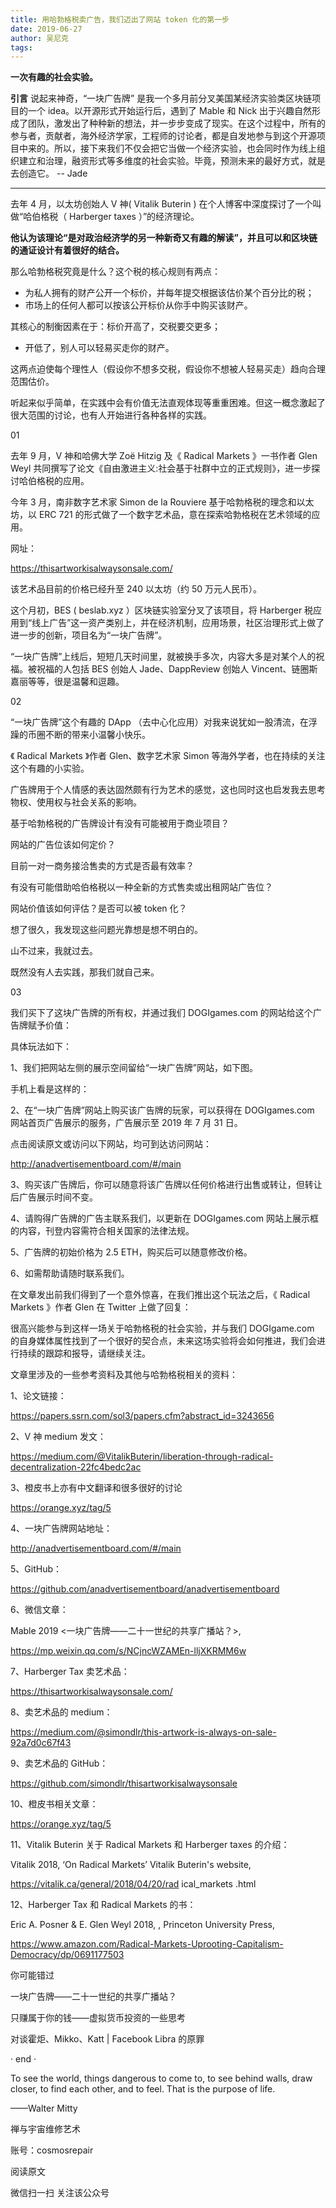 ```yaml
---
title: 用哈勃格税卖广告，我们迈出了网站 token 化的第一步
date: 2019-06-27
author: 吴尼克
tags: 
---
```


**一次有趣的社会实验。**

<!--more-->

**引言**  说起来神奇，“一块广告牌” 是我一个多月前分叉美国某经济实验类区块链项目的一个 idea。以开源形式开始运行后，遇到了 Mable 和 Nick 出于兴趣自然形成了团队，激发出了种种新的想法，并一步步变成了现实。在这个过程中，所有的参与者，贡献者，海外经济学家，工程师的讨论者，都是自发地参与到这个开源项目中来的。所以，接下来我们不仅会把它当做一个经济实验，也会同时作为线上组织建立和治理，融资形式等多维度的社会实验。毕竟，预测未来的最好方式，就是去创造它。 --  Jade

- - - - - 

去年 4 月，以太坊创始人 V 神( Vitalik Buterin ) 在个人博客中深度探讨了一个叫做“哈伯格税（ Harberger taxes ）”的经济理论。

**他认为该理论“是对政治经济学的另一种新奇又有趣的解读”，并且可以和区块链的通证设计有着很好的结合。**

那么哈勃格税究竟是什么？这个税的核心规则有两点：
- 为私人拥有的财产公开一个标价，并每年提交根据该估价某个百分比的税；
- 市场上的任何人都可以按该公开标价从你手中购买该财产。

其核心的制衡因素在于：标价开高了，交税要交更多；
- 开低了，别人可以轻易买走你的财产。

这两点迫使每个理性人（假设你不想多交税，假设你不想被人轻易买走）趋向合理范围估价。

听起来似乎简单，在实践中会有价值无法直观体现等重重困难。但这一概念激起了很大范围的讨论，也有人开始进行各种各样的实践。





 01 



去年 9 月，V 神和哈佛大学 Zoë Hitzig 及《 Radical Markets 》一书作者 Glen Weyl 共同撰写了论文《自由激进主义:社会基于社群中立的正式规则》，进一步探讨哈伯格税的应用。



今年 3 月，南非数字艺术家 Simon de la Rouviere 基于哈勃格税的理念和以太坊，以 ERC 721 的形式做了一个数字艺术品，意在探索哈勃格税在艺术领域的应用。



网址：

https://thisartworkisalwaysonsale.com/



该艺术品目前的价格已经升至 240 以太坊（约 50 万元人民币）。



这个月初，BES ( beslab.xyz ）区块链实验室分叉了该项目，将 Harberger 税应用到“线上广告”这一资产类别上，并在经济机制，应用场景，社区治理形式上做了进一步的创新，项目名为“一块广告牌”。



“一块广告牌”上线后，短短几天时间里，就被换手多次，内容大多是对某个人的祝福。被祝福的人包括 BES 创始人 Jade、DappReview 创始人 Vincent、链圈斯嘉丽等等，很是温馨和逗趣。



 




  

 02 

  

“一块广告牌”这个有趣的 DApp （去中心化应用）对我来说犹如一股清流，在浮躁的币圈不断的带来小温馨小快乐。



《 Radical Markets 》作者 Glen、数字艺术家 Simon 等海外学者，也在持续的关注这个有趣的小实验。





   





广告牌用于个人情感的表达固然颇有行为艺术的感觉，这也同时这也启发我去思考物权、使用权与社会关系的影响。



基于哈勃格税的广告牌设计有没有可能被用于商业项目？



网站的广告位该如何定价？



目前一对一商务接洽售卖的方式是否最有效率？



有没有可能借助哈伯格税以一种全新的方式售卖或出租网站广告位？



网站价值该如何评估？是否可以被 token 化？



想了很久，我发现这些问题光靠想是想不明白的。



山不过来，我就过去。

既然没有人去实践，那我们就自己来。





 03 



我们买下了这块广告牌的所有权，并通过我们 DOGIgames.com 的网站给这个广告牌赋予价值：





具体玩法如下：



1、我们把网站左侧的展示空间留给“一块广告牌”网站，如下图。

 



手机上看是这样的：



 

2、在“一块广告牌”网站上购买该广告牌的玩家，可以获得在 DOGIgames.com 网站首页广告展示的服务，广告展示至 2019 年 7 月 31 日。



点击阅读原文或访问以下网站，均可到达访问网站：

http://anadvertisementboard.com/#/main



3、购买该广告牌后，你可以随意将该广告牌以任何价格进行出售或转让，但转让后广告展示时间不变。



4、请购得广告牌的广告主联系我们，以更新在 DOGIgames.com 网站上展示框的内容，刊登内容需符合相关国家的法律法规。



5、广告牌的初始价格为 2.5 ETH，购买后可以随意修改价格。



6、如需帮助请随时联系我们。



在文章发出前我们得到了一个意外惊喜，在我们推出这个玩法之后，《 Radical Markets 》作者 Glen 在 Twitter 上做了回复：







很高兴能参与到这样一场关于哈勃格税的社会实验，并与我们 DOGIgame.com 的自身媒体属性找到了一个很好的契合点，未来这场实验将会如何推进，我们会进行持续的跟踪和报导，请继续关注。





文章里涉及的一些参考资料及其他与哈勃格税相关的资料：



1、论文链接：

https://papers.ssrn.com/sol3/papers.cfm?abstract_id=3243656

2、V 神 medium 发文： 

https://medium.com/@VitalikButerin/liberation-through-radical-decentralization-22fc4bedc2ac

3、橙皮书上亦有中文翻译和很多很好的讨论

https://orange.xyz/tag/5

4、一块广告牌网站地址：

http://anadvertisementboard.com/#/main

5、GitHub：

https://github.com/anadvertisementboard/anadvertisementboard

6、微信文章：

Mable 2019 <一块广告牌——二十一世纪的共享广播站？>, 

https://mp.weixin.qq.com/s/NCjncWZAMEn-lljXKRMM6w

7、Harberger Tax 卖艺术品：

https://thisartworkisalwaysonsale.com/

8、卖艺术品的 medium：

https://medium.com/@simondlr/this-artwork-is-always-on-sale-92a7d0c67f43

9、卖艺术品的 GitHub：

https://github.com/simondlr/thisartworkisalwaysonsale

10、橙皮书相关文章：

https://orange.xyz/tag/5

11、Vitalik Buterin 关于 Radical Markets 和 Harberger taxes 的介绍：

 Vitalik  2018, ‘On Radical Markets’  Vitalik Buterin's website, 

https://vitalik.ca/general/2018/04/20/rad ical_markets .html

12、Harberger Tax 和 Radical Markets 的书：

Eric A. Posner & E. Glen Weyl 2018, <Radical Markets: Uprooting Capitalism and Democracy for a Just Society>, Princeton University Press, 

https://www.amazon.com/Radical-Markets-Uprooting-Capitalism-Democracy/dp/0691177503





你可能错过

一块广告牌——二十一世纪的共享广播站？

只赚属于你的钱——虚拟货币投资的一些思考

对谈霍炬、Mikko、Katt | Facebook Libra 的原罪





· end ·



To see the world, things dangerous to come to, to see behind walls, draw closer, to find each other, and to feel. That is the purpose of life.

——Walter Mitty



禅与宇宙维修艺术

账号：cosmosrepair


阅读原文

微信扫一扫
关注该公众号

